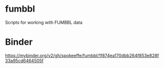 # fumbbl
Scripts for working with FUMBBL data

# Binder
https://mybinder.org/v2/gh/spokeeffe/fumbbl/1f874ea170dbb264f853e828f33a95cd6464505f
